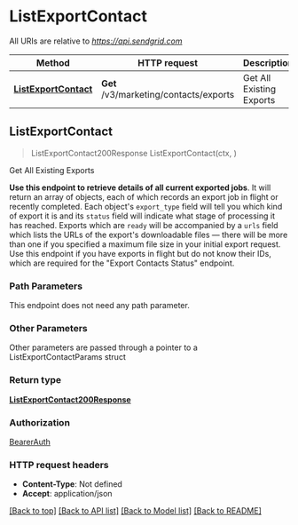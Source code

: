 # ListExportContact

All URIs are relative to *https://api.sendgrid.com*

Method | HTTP request | Description
------------- | ------------- | -------------
[**ListExportContact**](ListExportContact.md#ListExportContact) | **Get** /v3/marketing/contacts/exports | Get All Existing Exports



## ListExportContact

> ListExportContact200Response ListExportContact(ctx, )

Get All Existing Exports

**Use this endpoint to retrieve details of all current exported jobs**.  It will return an array of objects, each of which records an export job in flight or recently completed.   Each object's `export_type` field will tell you which kind of export it is and its `status` field will indicate what stage of processing it has reached. Exports which are `ready` will be accompanied by a `urls` field which lists the URLs of the export's downloadable files — there will be more than one if you specified a maximum file size in your initial export request.  Use this endpoint if you have exports in flight but do not know their IDs, which are required for the \"Export Contacts Status\" endpoint.

### Path Parameters

This endpoint does not need any path parameter.

### Other Parameters

Other parameters are passed through a pointer to a ListExportContactParams struct


### Return type

[**ListExportContact200Response**](ListExportContact200Response.md)

### Authorization

[BearerAuth](../README.md#BearerAuth)

### HTTP request headers

- **Content-Type**: Not defined
- **Accept**: application/json

[[Back to top]](#) [[Back to API list]](../README.md#documentation-for-api-endpoints)
[[Back to Model list]](../README.md#documentation-for-models)
[[Back to README]](../README.md)

